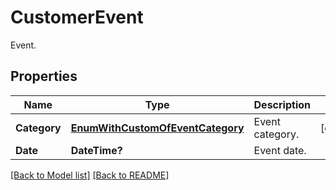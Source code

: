 # CustomerEvent
Event.             

## Properties
Name | Type | Description | Notes
------------ | ------------- | ------------- | -------------
**Category** | [**EnumWithCustomOfEventCategory**](EnumWithCustomOfEventCategory.md) | Event category.              | [optional] 
**Date** | **DateTime?** | Event date.              | 


[[Back to Model list]](Models.md) [[Back to README]](README.md)

